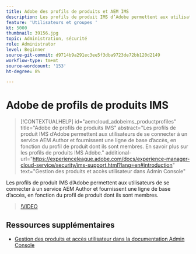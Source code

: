 ```yaml
---
title: Adobe des profils de produits et AEM IMS
description: Les profils de produit IMS d’Adobe permettent aux utilisateurs de se connecter à un service AEM Author et fournissent une ligne de base d’accès, en fonction du profil de produit dont ils sont membres.
feature: 'Utilisateurs et groupes '
kt: 5000
thumbnail: 39156.jpg
topic: Administration, sécurité
role: Administrator
level: Beginner
source-git-commit: d9714b9a291ec3ee5f3dba9723de72bb120d2149
workflow-type: tm+mt
source-wordcount: '153'
ht-degree: 8%

---
```



# Adobe de profils de produits IMS

>[!CONTEXTUALHELP]
>id="aemcloud_adobeims_productprofiles"
>title="Adobe de profils de produits IMS"
>abstract="Les profils de produit IMS d’Adobe permettent aux utilisateurs de se connecter à un service AEM Author et fournissent une ligne de base d’accès, en fonction du profil de produit dont ils sont membres. En savoir plus sur les profils de produits IMS Adobe."
>additional-url="https://experienceleague.adobe.com/docs/experience-manager-cloud-service/security/ims-support.html?lang=en#introduction" text="Gestion des produits et accès utilisateur dans Admin Console"

Les profils de produit IMS d’Adobe permettent aux utilisateurs de se connecter à un service AEM Author et fournissent une ligne de base d’accès, en fonction du profil de produit dont ils sont membres.

>[!VIDEO](https://video.tv.adobe.com/v/39156/?quality=12&learn=on)

## Ressources supplémentaires

+ [Gestion des produits et accès utilisateur dans la documentation Admin Console](https://docs.adobe.com/content/help/en/experience-manager-cloud-service/security/ims-support.html#managing-products-and-user-access-in-admin-console)

